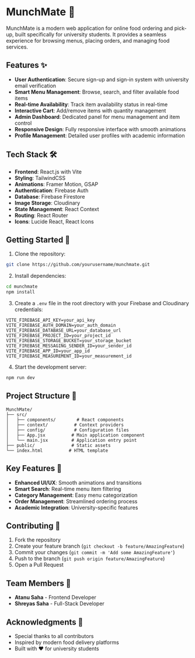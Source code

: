 # MunchMate 🍔

MunchMate is a modern web application for online food ordering and pick-up, built specifically for university students. It provides a seamless experience for browsing menus, placing orders, and managing food services.

## Features ✨

- **User Authentication**: Secure sign-up and sign-in system with university email verification
- **Smart Menu Management**: Browse, search, and filter available food items
- **Real-time Availability**: Track item availability status in real-time
- **Interactive Cart**: Add/remove items with quantity management
- **Admin Dashboard**: Dedicated panel for menu management and item control
- **Responsive Design**: Fully responsive interface with smooth animations
- **Profile Management**: Detailed user profiles with academic information

## Tech Stack 🛠

- **Frontend**: React.js with Vite
- **Styling**: TailwindCSS
- **Animations**: Framer Motion, GSAP
- **Authentication**: Firebase Auth
- **Database**: Firebase Firestore
- **Image Storage**: Cloudinary
- **State Management**: React Context
- **Routing**: React Router
- **Icons**: Lucide React, React Icons

## Getting Started 🚀

1. Clone the repository:

```bash
git clone https://github.com/yourusername/munchmate.git
```

2. Install dependencies:

```bash
cd munchmate
npm install
```

3. Create a `.env` file in the root directory with your Firebase and Cloudinary credentials:

```env
VITE_FIREBASE_API_KEY=your_api_key
VITE_FIREBASE_AUTH_DOMAIN=your_auth_domain
VITE_FIREBASE_DATABASE_URL=your_database_url
VITE_FIREBASE_PROJECT_ID=your_project_id
VITE_FIREBASE_STORAGE_BUCKET=your_storage_bucket
VITE_FIREBASE_MESSAGING_SENDER_ID=your_sender_id
VITE_FIREBASE_APP_ID=your_app_id
VITE_FIREBASE_MEASUREMENT_ID=your_measurement_id
```

4. Start the development server:

```bash
npm run dev
```

## Project Structure 📁

```
MunchMate/
├── src/
│   ├── components/        # React components
│   ├── context/          # Context providers
│   ├── config/           # Configuration files
│   ├── App.jsx          # Main application component
│   └── main.jsx         # Application entry point
├── public/              # Static assets
└── index.html          # HTML template
```

## Key Features 🔑

- **Enhanced UI/UX**: Smooth animations and transitions
- **Smart Search**: Real-time menu item filtering
- **Category Management**: Easy menu categorization
- **Order Management**: Streamlined ordering process
- **Academic Integration**: University-specific features

## Contributing 🤝

1. Fork the repository
2. Create your feature branch (`git checkout -b feature/AmazingFeature`)
3. Commit your changes (`git commit -m 'Add some AmazingFeature'`)
4. Push to the branch (`git push origin feature/AmazingFeature`)
5. Open a Pull Request

## Team Members 👥

- **Atanu Saha** - Frontend Developer
- **Shreyas Saha** - Full-Stack Developer

## Acknowledgments 🙏

- Special thanks to all contributors
- Inspired by modern food delivery platforms
- Built with ❤️ for university students
